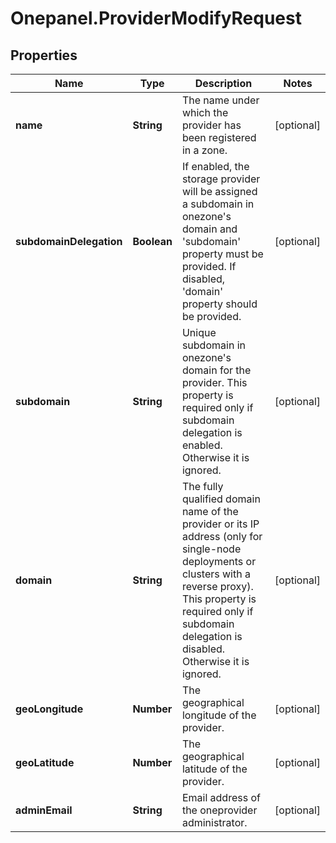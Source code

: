 # Onepanel.ProviderModifyRequest

## Properties
Name | Type | Description | Notes
------------ | ------------- | ------------- | -------------
**name** | **String** | The name under which the provider has been registered in a zone. | [optional] 
**subdomainDelegation** | **Boolean** | If enabled, the storage provider will be assigned a subdomain in onezone&#39;s domain and &#39;subdomain&#39; property must be provided. If disabled, &#39;domain&#39; property should be provided.  | [optional] 
**subdomain** | **String** | Unique subdomain in onezone&#39;s domain for the provider. This property is required only if subdomain delegation is enabled. Otherwise it is ignored.  | [optional] 
**domain** | **String** | The fully qualified domain name of the provider or its IP address (only for single-node deployments or clusters with a reverse proxy). This property is required only if subdomain delegation is disabled. Otherwise it is ignored.  | [optional] 
**geoLongitude** | **Number** | The geographical longitude of the provider. | [optional] 
**geoLatitude** | **Number** | The geographical latitude of the provider. | [optional] 
**adminEmail** | **String** | Email address of the oneprovider administrator. | [optional] 


